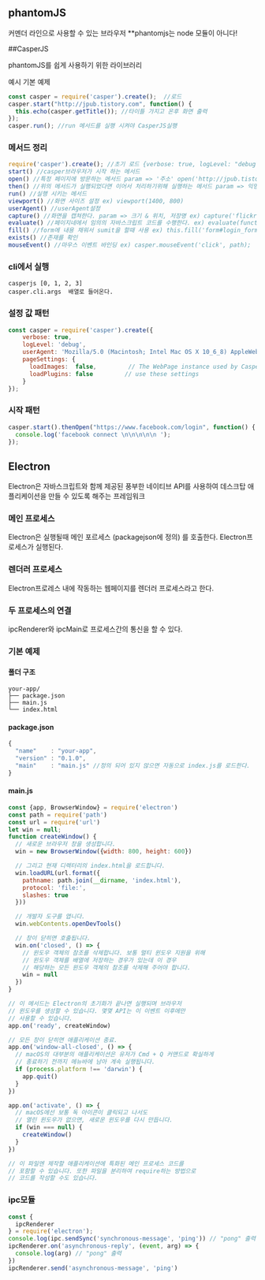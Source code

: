 ## phantomJS

커멘더 라인으로 사용할 수 있는 브라우저 **phantomjs는 node 모듈이 아니다!


##CasperJS

phantomJS를 쉽게 사용하기 위한 라이브러리

예시 기본 예제
```js
const casper = require('casper').create();  //로드
casper.start("http://jpub.tistory.com", function() {
  this.echo(casper.getTitle()); //타이틀 가지고 온후 화면 출력
});
casper.run(); //run 메서드를 실행 시켜야 CasperJS실행
```

### 메서드 정리
```js
require('casper').create(); //초기 로드 {verbose: true, logLevel: "debug"}를 주면 좀 더 자세히 디버그 가능
start() //casper브라우저가 시작 하는 메서드
open() //특정 페이지에 방문하는 메서드 param => '주소' open('http://jpub.tistory.com')
then() //위의 메서드가 실행되었다면 이어서 처리하기위해 실행하는 메서드 param => 익명함수.then(function() { });
run() //실행 시키는 메서드
viewport() //화면 사이즈 설정 ex) viewport(1400, 800)
userAgent() //userAgent설정
capture() //화면을 캡쳐한다. param => 크기 & 위치, 저장명 ex) capture('flickr-cat.png',{ top:0, left:0, width: 1400, height: 800 })
evaluate() //페이지네에서 임의의 자바스크립트 코드를 수행한다. ex) evaluate(function() { }, [함수에 넘기고 싶은 parm]);
fill() //form에 내용 채워서 sumit을 할때 사용 ex) this.fill('form#login_form', { email: 'email',  pass:  'pass'}, true);
exists() //존재를 확인
mouseEvent() //마우스 이벤트 바인딩 ex) casper.mouseEvent('click', path);
```

### cli에서 실행
```
casperjs [0, 1, 2, 3]
casper.cli.args  배열로 들어온다.
```

### 설정 값 패턴
```js
const casper = require('casper').create({
    verbose: true,
    logLevel: 'debug',
    userAgent: 'Mozilla/5.0 (Macintosh; Intel Mac OS X 10_6_8) AppleWebKit/537.22 (KHTML, like Gecko) Chrome/25.0.1364.172 Safari/537.22',
    pageSettings: {
      loadImages:  false,         // The WebPage instance used by Casper will
      loadPlugins: false         // use these settings
    }
});
```

### 시작 패턴
```js
casper.start().thenOpen("https://www.facebook.com/login", function() {
  console.log('facebook connect \n\n\n\n\n ');
});
```

## Electron
Electron은 자바스크립트와 함께 제공된 풍부한 네이티브 API를 사용하여 데스크탑 애플리케이션을 만들 수 있도록 해주는 프레임워크

### 메인 프로세스
Electron은 실행될때 메인 포르세스 (packagejson에 정의) 를 호출한다. Electron프로세스가 실행된다.

### 렌더러 프로세스
Electron프로레스 내에 작동하는 웹페이지를 렌더러 프로세스라고 한다.

### 두 프로세스의 연결
ipcRenderer와 ipcMain로 프로세스간의 통신을 할 수 있다.

### 기본 예제

#### 폴더 구조
```
your-app/
├── package.json
├── main.js
└── index.html
```

#### package.json
```js
{
  "name"    : "your-app",
  "version" : "0.1.0",
  "main"    : "main.js" //정의 되어 있지 않으면 자동으로 index.js를 로드한다.
}
```
#### main.js
```js
const {app, BrowserWindow} = require('electron')
const path = require('path')
const url = require('url')
let win = null;
function createWindow() {
  // 새로운 브라우저 창을 생성합니다.
  win = new BrowserWindow({width: 800, height: 600})

  // 그리고 현재 디렉터리의 index.html을 로드합니다.
  win.loadURL(url.format({
    pathname: path.join(__dirname, 'index.html'),
    protocol: 'file:',
    slashes: true
  }))

  // 개발자 도구를 엽니다.
  win.webContents.openDevTools()

  // 창이 닫히면 호출됩니다.
  win.on('closed', () => {
    // 윈도우 객체의 참조를 삭제합니다. 보통 멀티 윈도우 지원을 위해
    // 윈도우 객체를 배열에 저장하는 경우가 있는데 이 경우
    // 해당하는 모든 윈도우 객체의 참조를 삭제해 주어야 합니다.
    win = null
  })
}

// 이 메서드는 Electron의 초기화가 끝나면 실행되며 브라우저
// 윈도우를 생성할 수 있습니다. 몇몇 API는 이 이벤트 이후에만
// 사용할 수 있습니다.
app.on('ready', createWindow)

// 모든 창이 닫히면 애플리케이션 종료.
app.on('window-all-closed', () => {
  // macOS의 대부분의 애플리케이션은 유저가 Cmd + Q 커맨드로 확실하게
  // 종료하기 전까지 메뉴바에 남아 계속 실행됩니다.
  if (process.platform !== 'darwin') {
    app.quit()
  }
})

app.on('activate', () => {
  // macOS에선 보통 독 아이콘이 클릭되고 나서도
  // 열린 윈도우가 없으면, 새로운 윈도우를 다시 만듭니다.
  if (win === null) {
    createWindow()
  }
})

// 이 파일엔 제작할 애플리케이션에 특화된 메인 프로세스 코드를
// 포함할 수 있습니다. 또한 파일을 분리하여 require하는 방법으로
// 코드를 작성할 수도 있습니다.
```

### ipc모듈
```js
const {
  ipcRenderer
} = require('electron');
console.log(ipc.sendSync('synchronous-message', 'ping')) // "pong" 출력
ipcRenderer.on('asynchronous-reply', (event, arg) => {
  console.log(arg) // "pong" 출력
})
ipcRenderer.send('asynchronous-message', 'ping')




```